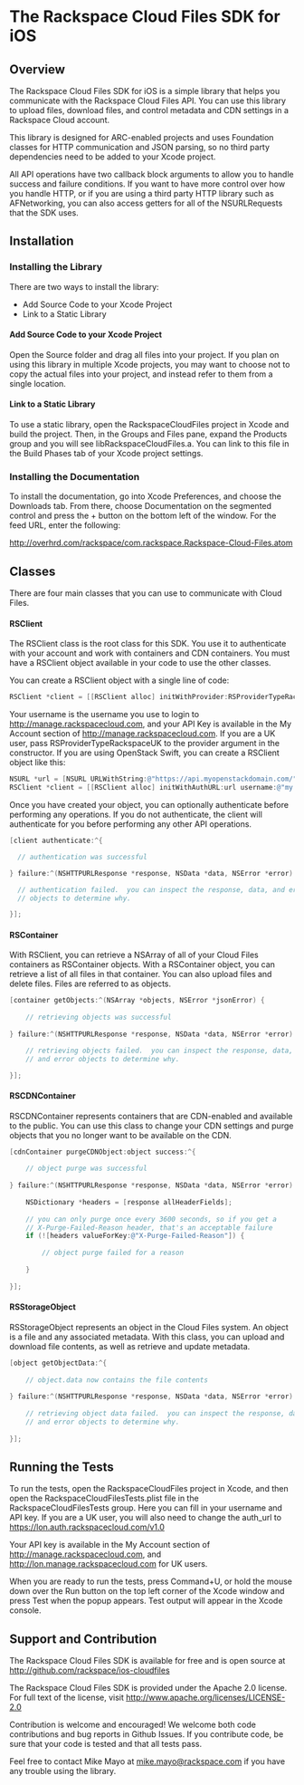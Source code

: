 # The Rackspace Cloud Files SDK for iOS

## Overview

The Rackspace Cloud Files SDK for iOS is a simple library that helps you communicate with the Rackspace Cloud Files API.  You can use this library to upload files, download files, and control metadata and CDN settings in a Rackspace Cloud account.

This library is designed for ARC-enabled projects and uses Foundation classes for HTTP communication and JSON parsing, so no third party dependencies need to be added to your Xcode project.

All API operations have two callback block arguments to allow you to handle success and failure conditions.  If you want to have more control over how you handle HTTP, or if you are using a third party HTTP library such as AFNetworking, you can also access getters for all of the NSURLRequests that the SDK uses.

## Installation

### Installing the Library

There are two ways to install the library:

- Add Source Code to your Xcode Project
- Link to a Static Library

#### Add Source Code to your Xcode Project

Open the Source folder and drag all files into your project.  If you plan on using this library in multiple Xcode projects, you may want to choose not to copy the actual files into your project, and instead refer to them from a single location.

#### Link to a Static Library

To use a static library, open the RackspaceCloudFiles project in Xcode and build the project.  Then, in the Groups and Files pane, expand the Products group and you will see libRackspaceCloudFiles.a.  You can link to this file in the Build Phases tab of your Xcode project settings.

### Installing the Documentation

To install the documentation, go into Xcode Preferences, and choose the Downloads tab.  From there, choose Documentation on the segmented control and press the + button on the bottom left of the window.  For the feed URL, enter the following:

http://overhrd.com/rackspace/com.rackspace.Rackspace-Cloud-Files.atom

## Classes

There are four main classes that you can use to communicate with Cloud Files.

#### RSClient

The RSClient class is the root class for this SDK.  You use it to authenticate with your account and work with containers and CDN containers.  You must have a RSClient object available in your code to use the other classes.

You can create a RSClient object with a single line of code:

```Objective-C
RSClient *client = [[RSClient alloc] initWithProvider:RSProviderTypeRackspaceUS username:@"my username" apiKey:@"secret"];
```

Your username is the username you use to login to http://manage.rackspacecloud.com, and your API Key is available in the My Account section of http://manage.rackspacecloud.com.  If you are a UK user, pass RSProviderTypeRackspaceUK to the provider argument in the constructor.  If you are using OpenStack Swift, you can create a RSClient object like this:

```Objective-C
NSURL *url = [NSURL URLWithString:@"https://api.myopenstackdomain.com/"];
RSClient *client = [[RSClient alloc] initWithAuthURL:url username:@"my username" apiKey:@"secret"];
```

Once you have created your object, you can optionally authenticate before performing any operations.  If you do not authenticate, the client will authenticate for you before performing any other API operations.

```Objective-C
[client authenticate:^{

  // authentication was successful

} failure:^(NSHTTPURLResponse *response, NSData *data, NSError *error) {

  // authentication failed.  you can inspect the response, data, and error
  // objects to determine why.

}];
```

#### RSContainer

With RSClient, you can retrieve a NSArray of all of your Cloud Files containers as RSContainer objects.  With a RSContainer object, you can retrieve a list of all files in that container.  You can also upload files and delete files.  Files are referred to as objects.

```Objective-C
[container getObjects:^(NSArray *objects, NSError *jsonError) {
    
    // retrieving objects was successful
    
} failure:^(NSHTTPURLResponse *response, NSData *data, NSError *error) {

    // retrieving objects failed.  you can inspect the response, data,
    // and error objects to determine why.

}];
```

#### RSCDNContainer

RSCDNContainer represents containers that are CDN-enabled and available to the public.  You can use this class to change your CDN settings and purge objects that you no longer want to be available on the CDN.

```Objective-C
[cdnContainer purgeCDNObject:object success:^{
    
    // object purge was successful
    
} failure:^(NSHTTPURLResponse *response, NSData *data, NSError *error) {
    
    NSDictionary *headers = [response allHeaderFields];
    
    // you can only purge once every 3600 seconds, so if you get a
    // X-Purge-Failed-Reason header, that's an acceptable failure
    if (![headers valueForKey:@"X-Purge-Failed-Reason"]) {
        
        // object purge failed for a reason
        
    }
    
}];
```

#### RSStorageObject

RSStorageObject represents an object in the Cloud Files system.  An object is a file and any associated metadata.  With this class, you can upload and download file contents, as well as retrieve and update metadata.

```Objective-C
[object getObjectData:^{
    
    // object.data now contains the file contents
    
} failure:^(NSHTTPURLResponse *response, NSData *data, NSError *error) {
    
    // retrieving object data failed.  you can inspect the response, data,
    // and error objects to determine why.
    
}];
```

## Running the Tests

To run the tests, open the RackspaceCloudFiles project in Xcode, and then open the RackspaceCloudFilesTests.plist file in the RackspaceCloudFilesTests group.  Here you can fill in your username and API key.  If you are a UK user, you will also need to change the auth_url to https://lon.auth.rackspacecloud.com/v1.0

Your API key is available in the My Account section of http://manage.rackspacecloud.com, and http://lon.manage.rackspacecloud.com for UK users.

When you are ready to run the tests, press Command+U, or hold the mouse down over the Run button on the top left corner of the Xcode window and press Test when the popup appears.  Test output will appear in the Xcode console.

## Support and Contribution

The Rackspace Cloud Files SDK is available for free and is open source at http://github.com/rackspace/ios-cloudfiles

The Rackspace Cloud Files SDK is provided under the Apache 2.0 license.  For full text of the license, visit http://www.apache.org/licenses/LICENSE-2.0

Contribution is welcome and encouraged!  We welcome both code contributions and bug reports in Github Issues.  If you contribute code, be sure that your code is tested and that all tests pass.

Feel free to contact Mike Mayo at mike.mayo@rackspace.com if you have any trouble using the library.


